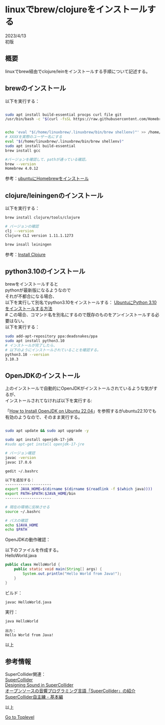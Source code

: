     
# linuxでbrew/clojureをインストールする  

2023/4/13        
初版    
  
## 概要 
linuxでbrew経由でclojure/leinをインストールする手順について記述する。  

## brewのインストール
以下を実行する：  
```bash

sudo apt install build-essential procps curl file git
/usr/bin/bash -c "$(curl -fsSL https://raw.githubusercontent.com/Homebrew/install/HEAD/install.sh)"


echo 'eval "$(/home/linuxbrew/.linuxbrew/bin/brew shellenv)"' >> /home/XXXX/.profile
# XXXXを実際のユーザー名にする
eval "$(/home/linuxbrew/.linuxbrew/bin/brew shellenv)"
sudo apt install build-essential
brew install gcc

#バージョンを確認して、pathが通っている確認。
brew --version
Homebrew 4.0.12

```
参考：[ubuntuにHomebrewをインストール](https://zenn.dev/akgcog/articles/2e63b33ee3001a)  

## clojure/leiningenのインストール
以下を実行する：  

```bash
brew install clojure/tools/clojure

# バージョンの確認
clj --version
Clojure CLI version 1.11.1.1273

brew insall leiningen

```
参考：[Install Clojure](https://clojure.org/guides/install_clojure)  

## python3.10のインストール
brewをインストールすると   
pythonが最新版になるようなので   
それが不都合になる場合、  
以下を実行して別名でpython3.10をインストールする： 
[UbuntuにPython 3.10をインストールする方法](https://codechacha.com/ja/python-install-python-3-10/)  
\# この場合、コマンド名を別名にするので既存のものをアンインストールする必要はない。  
以下を実行する：  
```bash
sudo add-apt-repository ppa:deadsnakes/ppa
sudo apt install python3.10
# インストールが完了したら、
# 以下のようにインストールされていることを確認する。
python3.10 --version  
3.10.3
```
## OpenJDKのインストール
上のインストールで自動的にOpenJDKがインストールされているような気がするが、  
インストールされてなければ以下を実行する:  

「[How to Install OpenJDK on Ubuntu 22.04](https://www.linode.com/docs/guides/how-to-install-openjdk-ubuntu-22-04/)」を参照するがubuntu22.10でも有効のようなので、そのまま実行する。  

```bash

sudo apt update && sudo apt upgrade -y

sudo apt install openjdk-17-jdk
#sudo apt-get install openjdk-17-jre 

# バージョン確認
javac -version
javac 17.0.6

gedit ~/.bashrc

以下を追加する：  
---------------------
export JAVA_HOME=$(dirname $(dirname $(readlink -f $(which java))))
export PATH=$PATH:$JAVA_HOME/bin
---------------------

# 現在の環境に反映させる
source ~/.bashrc

# パスの確認
echo $JAVA_HOME
echo $PATH

```

OpenJDKの動作確認：　　

以下のファイルを作成する。   
HelloWorld.java
```java
public class HelloWorld {
    public static void main(String[] args) {
        System.out.println("Hello World from Java!");
    }
}
```

ビルド：  
```
javac HelloWorld.java
```

実行：
```
java HelloWorld

出力：
Hello World from Java!

```


以上

## 参考情報 
SuperCollider関連：   
[SuperCollider](https://supercollider.github.io/)  
[Designing Sound in SuperCollider](https://en.wikibooks.org/wiki/Designing_Sound_in_SuperCollider)  
[オープンソースの音響プログラミング言語「SuperCollider」の紹介](https://tracpath.com/works/devops/supercollider/)  
[SuperCollider自主練 - 基本編](https://yoppa.org/works/ofbook_study/ofbook_study01.html)  

以上  

[Go to Toplevel](https://xshigee.github.io/web0/)  

